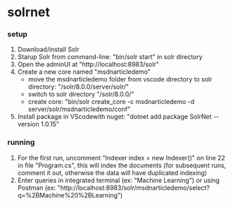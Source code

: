 # solrnet
### setup
1. Download/install Solr
2. Starup Solr from command-line: "bin/solr start" in solr directory
3. Open the adminUI at "http://localhost:8983/solr"
4. Create a new core named "msdnarticledemo"
    - move the msdnarticledemo folder from vscode directory to solr directory: "/solr/8.0.0/server/solr/"
    - switch to solr directory "/solr/8.0.0/"
    - create core: "bin/solr create_core -c msdnarticledemo -d server/solr/msdnarticledemo/conf"
5. Install package in VScodewith nuget: "dotnet add package SolrNet --version 1.0.15"

### running
1. For the first run, uncomment "Indexer index = new Indexer()" on line 22 in file "Program.cs", this will index the documents (for subsequent runs, comment it out, otherwise the data will have duplicated indexing)
2. Enter queries in integrated terminal (ex: "Machine Learning") or using Postman (ex: "http://localhost:8983/solr/msdnarticledemo/select?q=%2BMachine%20%2BLearning")

